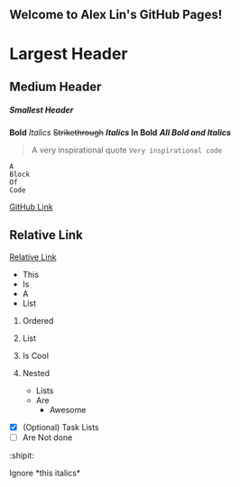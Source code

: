 ## Welcome to Alex Lin's GitHub Pages!

# Largest Header
## Medium Header
##### Smallest Header

**Bold**
*Italics*
~~Strikethrough~~
**_Italics_ In Bold**
***All Bold and Italics***

>A very inspirational quote
`Very inspirational code`
```
A
Block
Of
Code
```
[GitHub Link](https://github.com/Pootisplank/Pootisplank.github.io)

## Relative Link
[Relative Link](folder/newfile)

- This
- Is
- A
- List

1. Ordered
2. List
3. Is Cool

1. Nested
   - Lists
   - Are
     - Awesome

- [x] \(Optional) Task Lists
- [ ] Are Not done

:shipit:

Ignore \*this italics\*
